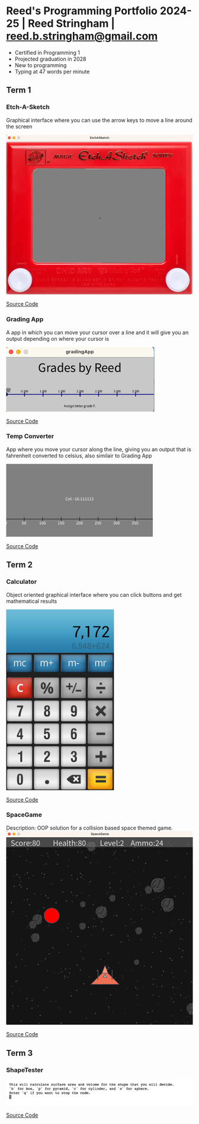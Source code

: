 # Reed's Programming Portfolio 2024-25 | Reed Stringham | reed.b.stringham@gmail.com
* Certified in Programming 1
* Projected graduation in 2028
* New to programming
* Typing at 47 words per minute


## Term 1
### Etch-A-Sketch
Graphical interface where you can use the arrow keys to move a line around the screen

![Running App](https://github.com/ReedStringham/programmingportfolio/blob/main/images/etch.png?raw=true)

[Source Code](https://github.com/ReedStringham/programmingportfolio/blob/main/src/term1/EtchASketch.pde)

### Grading App
A app in which you can move your cursor over a line and it will give you an output depending on where your cursor is

![Running App](https://github.com/ReedStringham/programmingportfolio/blob/main/images/grading.png?raw=true)

[Source Code](https://github.com/ReedStringham/programmingportfolio/blob/main/src/term1/gradingApp.pde)

### Temp Converter
App where you move your cursor along the line, giving you an output that is fahrenheit converted to celsius, also similair to Grading App

![Running App](https://github.com/ReedStringham/programmingportfolio/blob/main/images/temp.png)

[Source Code](https://github.com/ReedStringham/programmingportfolio/blob/main/src/term1/TempConverter.pde)
## Term 2
### Calculator
Object oriented graphical interface where you can click buttons and get mathematical results

![Running App](https://github.com/ReedStringham/programmingportfolio/blob/main/images/calc.png?raw=true)

[Source Code](https://github.com/ReedStringham/programmingportfolio/blob/main/src/term2/Calculator/Calculator.pde)

### SpaceGame
Description: OOP solution for a collision based space themed game.
![Gameplay](https://github.com/ReedStringham/programmingportfolio/blob/main/images/spacegame.png)

[Source Code](https://github.com/ReedStringham/programmingportfolio/tree/main/src/term2/SpaceGame)

## Term 3
### ShapeTester

![Gameplay](https://github.com/ReedStringham/programmingportfolio/blob/main/images/Shapes.png)

[Source Code](https://github.com/ReedStringham/programmingportfolio/tree/main/src/term3/ShapeTesterProgram)
